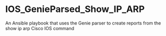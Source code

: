 # IOS_GenieParsed_Show_IP_ARP
An Ansible playbook that uses the Genie parser to create reports from the show ip arp Cisco IOS command
